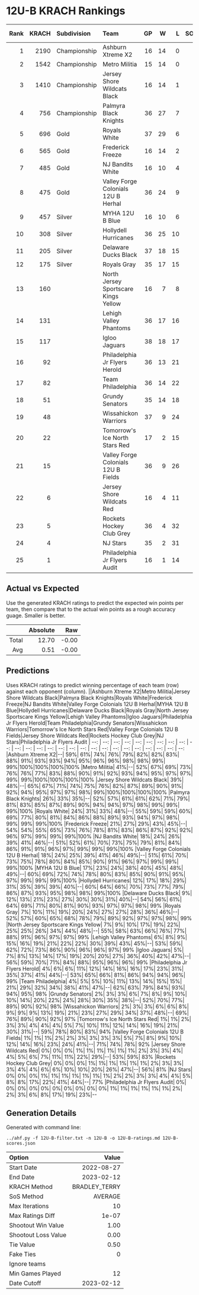 # 12U-B KRACH Rankings
Rank|KRACH|Subdivision|Team|GP|W|L|SOW|SOL|T|SoS|Exp Wins|Win Diff
---:|---:|:---|:---|---:|---:|---:|---:|---:|---:|---:|---:|---:
1|2190|Championship|Ashburn Xtreme X2|16|14|0|1|1|0|416|13.7|-1.3
2|1542|Championship|Metro Militia|15|14|0|0|1|0|291|13.0|-1.0
3|1410|Championship|Jersey Shore Wildcats Black|16|14|1|1|0|0|328|13.9|-1.1
4|756|Championship|Palmyra Black Knights|36|27|7|1|1|0|382|27.0|-1.0
5|696|Gold|Royals White|37|29|6|0|2|0|343|28.0|-1.0
6|565|Gold|Frederick Freeze|16|14|2|0|0|0|106|14.0|-0.0
7|485|Gold|NJ Bandits White|16|10|4|1|1|0|416|10.7|-0.3
8|475|Gold|Valley Forge Colonials 12U B Herhal|36|24|9|1|2|0|391|24.5|-0.5
9|457|Silver|MYHA 12U B Blue|16|10|6|0|0|0|411|9.8|-0.2
10|308|Silver|Hollydell Hurricanes|36|25|10|1|0|0|283|26.4|0.4
11|205|Silver|Delaware Ducks Black|37|18|15|3|1|0|331|21.3|0.3
12|175|Silver|Royals Gray|35|17|15|1|2|0|353|18.2|0.2
13|160||North Jersey Sportscare Kings Yellow|16|7|8|1|0|0|522|7.9|-0.1
14|131||Lehigh Valley Phantoms|36|17|16|2|1|0|251|19.6|0.6
15|117||Igloo Jaguars|38|18|17|2|1|0|280|20.7|0.7
16|92||Philadelphia Jr Flyers Herold|36|13|21|1|1|0|294|14.3|0.3
17|82||Team Philadelphia|36|14|22|0|0|0|332|14.5|0.5
18|51||Grundy Senators|35|14|18|0|3|0|283|14.8|0.8
19|48||Wissahickon Warriors|37|9|24|2|2|0|316|11.4|0.4
20|22||Tomorrow's Ice North Stars Red|17|2|15|0|0|0|484|2.0|0.0
21|15||Valley Forge Colonials 12U B Fields|36|9|26|1|0|0|198|10.9|0.9
22|6||Jersey Shore Wildcats Red|16|4|11|0|1|0|286|4.5|0.5
23|5||Rockets Hockey Club Grey|36|4|32|0|0|0|365|4.3|0.3
24|4||NJ Stars|35|2|31|2|0|0|265|4.4|0.4
25|1||Philadelphia Jr Flyers Audit|16|1|14|0|1|0|104|1.1|0.1

## Actual vs Expected
Use the generated KRACH ratings to predict the expected win points per team, then compare that to the actual win points as a rough accuracy guage. Smaller is better.

||Absolute|Raw
|---:|---:|---:
|Total|12.70|-0.00
|Avg|0.51|-0.00

## Predictions
Uses KRACH ratings to predict winning percentage of each team (row) against each opponent (column).
||Ashburn Xtreme X2|Metro Militia|Jersey Shore Wildcats Black|Palmyra Black Knights|Royals White|Frederick Freeze|NJ Bandits White|Valley Forge Colonials 12U B Herhal|MYHA 12U B Blue|Hollydell Hurricanes|Delaware Ducks Black|Royals Gray|North Jersey Sportscare Kings Yellow|Lehigh Valley Phantoms|Igloo Jaguars|Philadelphia Jr Flyers Herold|Team Philadelphia|Grundy Senators|Wissahickon Warriors|Tomorrow's Ice North Stars Red|Valley Forge Colonials 12U B Fields|Jersey Shore Wildcats Red|Rockets Hockey Club Grey|NJ Stars|Philadelphia Jr Flyers Audit
| --: | --: | --: | --: | --: | --: | --: | --: | --: | --: | --: | --: | --: | --: | --: | --: | --: | --: | --: | --: | --: | --: | --: | --: | --: | --: 
|Ashburn Xtreme X2|--| 59%| 61%| 74%| 76%| 79%| 82%| 82%| 83%| 88%| 91%| 93%| 93%| 94%| 95%| 96%| 96%| 98%| 98%| 99%| 99%|100%|100%|100%|100%
|Metro Militia| 41%|--| 52%| 67%| 69%| 73%| 76%| 76%| 77%| 83%| 88%| 90%| 91%| 92%| 93%| 94%| 95%| 97%| 97%| 99%| 99%|100%|100%|100%|100%
|Jersey Shore Wildcats Black| 39%| 48%|--| 65%| 67%| 71%| 74%| 75%| 76%| 82%| 87%| 89%| 90%| 91%| 92%| 94%| 95%| 97%| 97%| 98%| 99%|100%|100%|100%|100%
|Palmyra Black Knights| 26%| 33%| 35%|--| 52%| 57%| 61%| 61%| 62%| 71%| 79%| 81%| 83%| 85%| 87%| 89%| 90%| 94%| 94%| 97%| 98%| 99%| 99%| 99%|100%
|Royals White| 24%| 31%| 33%| 48%|--| 55%| 59%| 59%| 60%| 69%| 77%| 80%| 81%| 84%| 86%| 88%| 89%| 93%| 94%| 97%| 98%| 99%| 99%| 99%|100%
|Frederick Freeze| 21%| 27%| 29%| 43%| 45%|--| 54%| 54%| 55%| 65%| 73%| 76%| 78%| 81%| 83%| 86%| 87%| 92%| 92%| 96%| 97%| 99%| 99%| 99%|100%
|NJ Bandits White| 18%| 24%| 26%| 39%| 41%| 46%|--| 51%| 52%| 61%| 70%| 73%| 75%| 79%| 81%| 84%| 86%| 91%| 91%| 96%| 97%| 99%| 99%| 99%|100%
|Valley Forge Colonials 12U B Herhal| 18%| 24%| 25%| 39%| 41%| 46%| 49%|--| 51%| 61%| 70%| 73%| 75%| 78%| 80%| 84%| 85%| 90%| 91%| 96%| 97%| 99%| 99%| 99%|100%
|MYHA 12U B Blue| 17%| 23%| 24%| 38%| 40%| 45%| 48%| 49%|--| 60%| 69%| 72%| 74%| 78%| 80%| 83%| 85%| 90%| 91%| 95%| 97%| 99%| 99%| 99%|100%
|Hollydell Hurricanes| 12%| 17%| 18%| 29%| 31%| 35%| 39%| 39%| 40%|--| 60%| 64%| 66%| 70%| 73%| 77%| 79%| 86%| 87%| 93%| 95%| 98%| 98%| 99%|100%
|Delaware Ducks Black|  9%| 12%| 13%| 21%| 23%| 27%| 30%| 30%| 31%| 40%|--| 54%| 56%| 61%| 64%| 69%| 71%| 80%| 81%| 90%| 93%| 97%| 97%| 98%| 99%
|Royals Gray|  7%| 10%| 11%| 19%| 20%| 24%| 27%| 27%| 28%| 36%| 46%|--| 52%| 57%| 60%| 65%| 68%| 78%| 79%| 89%| 92%| 97%| 97%| 98%| 99%
|North Jersey Sportscare Kings Yellow|  7%|  9%| 10%| 17%| 19%| 22%| 25%| 25%| 26%| 34%| 44%| 48%|--| 55%| 58%| 63%| 66%| 76%| 77%| 88%| 91%| 96%| 97%| 97%| 99%
|Lehigh Valley Phantoms|  6%|  8%|  9%| 15%| 16%| 19%| 21%| 22%| 22%| 30%| 39%| 43%| 45%|--| 53%| 59%| 62%| 72%| 73%| 86%| 90%| 96%| 96%| 97%| 99%
|Igloo Jaguars|  5%|  7%|  8%| 13%| 14%| 17%| 19%| 20%| 20%| 27%| 36%| 40%| 42%| 47%|--| 56%| 59%| 70%| 71%| 84%| 88%| 95%| 96%| 96%| 99%
|Philadelphia Jr Flyers Herold|  4%|  6%|  6%| 11%| 12%| 14%| 16%| 16%| 17%| 23%| 31%| 35%| 37%| 41%| 44%|--| 53%| 65%| 66%| 81%| 86%| 94%| 94%| 96%| 99%
|Team Philadelphia|  4%|  5%|  5%| 10%| 11%| 13%| 14%| 15%| 15%| 21%| 29%| 32%| 34%| 38%| 41%| 47%|--| 62%| 63%| 79%| 84%| 93%| 94%| 95%| 98%
|Grundy Senators|  2%|  3%|  3%|  6%|  7%|  8%|  9%| 10%| 10%| 14%| 20%| 22%| 24%| 28%| 30%| 35%| 38%|--| 52%| 70%| 77%| 89%| 90%| 92%| 98%
|Wissahickon Warriors|  2%|  3%|  3%|  6%|  6%|  8%|  9%|  9%|  9%| 13%| 19%| 21%| 23%| 27%| 29%| 34%| 37%| 48%|--| 69%| 76%| 89%| 90%| 92%| 97%
|Tomorrow's Ice North Stars Red|  1%|  1%|  2%|  3%|  3%|  4%|  4%|  4%|  5%|  7%| 10%| 11%| 12%| 14%| 16%| 19%| 21%| 30%| 31%|--| 59%| 78%| 80%| 83%| 94%
|Valley Forge Colonials 12U B Fields|  1%|  1%|  1%|  2%|  2%|  3%|  3%|  3%|  3%|  5%|  7%|  8%|  9%| 10%| 12%| 14%| 16%| 23%| 24%| 41%|--| 71%| 74%| 78%| 92%
|Jersey Shore Wildcats Red|  0%|  0%|  0%|  1%|  1%|  1%|  1%|  1%|  1%|  2%|  3%|  3%|  4%|  4%|  5%|  6%|  7%| 11%| 11%| 22%| 29%|--| 53%| 59%| 83%
|Rockets Hockey Club Grey|  0%|  0%|  0%|  1%|  1%|  1%|  1%|  1%|  1%|  2%|  3%|  3%|  3%|  4%|  4%|  6%|  6%| 10%| 10%| 20%| 26%| 47%|--| 56%| 81%
|NJ Stars|  0%|  0%|  0%|  1%|  1%|  1%|  1%|  1%|  1%|  1%|  2%|  2%|  3%|  3%|  4%|  4%|  5%|  8%|  8%| 17%| 22%| 41%| 44%|--| 77%
|Philadelphia Jr Flyers Audit|  0%|  0%|  0%|  0%|  0%|  0%|  0%|  0%|  0%|  0%|  1%|  1%|  1%|  1%|  1%|  1%|  2%|  2%|  3%|  6%|  8%| 17%| 19%| 23%|--

## Generation Details

Generated with command line:
```
../ahf.py -f 12U-B-filter.txt -n 12U-B -o 12U-B-ratings.md 12U-B-scores.json
```

| Option | Value |
| :----- | ----: |
| Start Date | 2022-08-27 |
| End Date | 2023-02-12 |
| KRACH Method | BRADLEY_TERRY |
| SoS Method | AVERAGE |
| Max Iterations | 10 |
| Max Ratings Diff | 1e-07 |
| Shootout Win Value | 1.00 |
| Shootout Loss Value | 0.00 |
| Tie Value | 0.50 |
| Fake Ties | 0 |
| Ignore teams |  |
| Min Games Played | 12 |
| Date Cutoff | 2023-02-12 |

